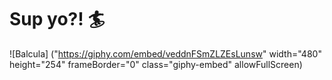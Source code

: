 # Sup yo?! :surfer:

![Balcula] ("https://giphy.com/embed/veddnFSmZLZEsLunsw" width="480" height="254" frameBorder="0" class="giphy-embed" allowFullScreen)

<!--
**mjs94080/mjs94080** is a ✨ _special_ ✨ repository because its `README.md` (this file) appears on your GitHub profile.

Here are some ideas to get you started:

- 🔭 I’m currently working on React.
- 🌱 I’m currently learning Software Development.
- 👯 I’m looking to collaborate on fun apps.
- 🤔 I’m looking for help with JavaScript and React.
- 💬 Ask me about your mom.
- 📫 How to reach me: mjs94080@gmail.com
- 😄 Pronouns: Dude.
- ⚡ Fun fact: I use to be homeless.
-->
